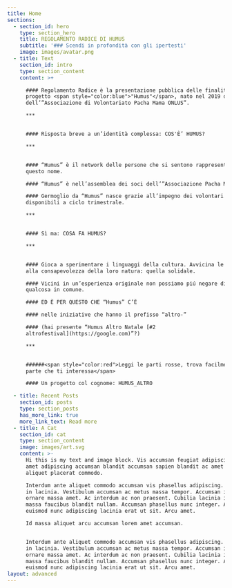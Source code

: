 ```yaml
---
title: Home
sections:
  - section_id: hero
    type: section_hero
    title: REGOLAMENTO RADICE DI HUMUS
    subtitle: '### Scendi in profondità con gli ipertesti'
    image: images/avatar.png
  - title: Text
    section_id: intro
    type: section_content
    content: >+

      #### Regolamento Radice è la presentazione pubblica delle finalità del
      progetto <span style="color:blue">"Humus"</span>, nato nel 2019 da un’idea
      dell’”Associazione di Volontariato Pacha Mama ONLUS”.

      ***


      #### Risposta breve a un’identità complessa: COS'È’ HUMUS?

      ***


      #### “Humus” è il network delle persone che si sentono rappresentate da
      questo nome. 

      #### “Humus” è nell’assemblea dei soci dell’”Associazione Pacha Mama”.

      #### Germoglio da “Humus” nasce grazie all’impegno dei volontari
      disponibili a ciclo trimestrale.

      ***


      #### Sì ma: COSA FA HUMUS?

      ***


      #### Gioca a sperimentare i linguaggi della cultura. Avvicina le persone
      alla consapevolezza della loro natura: quella solidale. 

      #### Vicini in un’esperienza originale non possiamo piú negare di avere
      qualcosa in comune.

      #### ED È PER QUESTO CHE “Humus” C’È

      #### nelle iniziative che hanno il prefisso “altro-” 

      #### (hai presente “Humus Altro Natale [#2
      altrofestival](https://google.com)”?)

      ***


      ######<span style="color:red">Leggi le parti rosse, trova facilmente la
      parte che ti interessa</span>

      #### Un progetto col cognome: HUMUS_ALTRO

  - title: Recent Posts
    section_id: posts
    type: section_posts
    has_more_link: true
    more_link_text: Read more
  - title: A Cat
    section_id: cat
    type: section_content
    image: images/art.svg
    content: >-
      Hi this is my text and image block. Vis accumsan feugiat adipiscing nisl
      amet adipiscing accumsan blandit accumsan sapien blandit ac amet faucibus
      aliquet placerat commodo. 

      Interdum ante aliquet commodo accumsan vis phasellus adipiscing. Ornare a
      in lacinia. Vestibulum accumsan ac metus massa tempor. Accumsan in lacinia
      ornare massa amet. Ac interdum ac non praesent. Cubilia lacinia interdum
      massa faucibus blandit nullam. Accumsan phasellus nunc integer. Accumsan
      euismod nunc adipiscing lacinia erat ut sit. Arcu amet. 

      Id massa aliquet arcu accumsan lorem amet accumsan.


      Interdum ante aliquet commodo accumsan vis phasellus adipiscing. Ornare a
      in lacinia. Vestibulum accumsan ac metus massa tempor. Accumsan in lacinia
      ornare massa amet. Ac interdum ac non praesent. Cubilia lacinia interdum
      massa faucibus blandit nullam. Accumsan phasellus nunc integer. Accumsan
      euismod nunc adipiscing lacinia erat ut sit. Arcu amet.
layout: advanced
---
```

